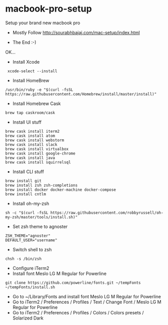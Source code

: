 # macbook-pro-setup
Setup your brand new macbook pro

* Mostly Follow http://sourabhbajaj.com/mac-setup/index.html

* The End :-)

OK...

* Install Xcode
```
 xcode-select --install
```
* Install HomeBrew
```
/usr/bin/ruby -e "$(curl -fsSL https://raw.githubusercontent.com/Homebrew/install/master/install)"
```
* Install Homebrew Cask
```
brew tap caskroom/cask
```
* Install UI stuff
```
brew cask install iterm2
brew cask install atom
brew cask install webstorm
brew cask install slack
brew cask install virtualbox
brew cask install google-chrome
brew cask install java
brew cask install squirrelsql
```
* Install CLI stuff
```
brew install git
brew install zsh zsh-completions
brew install docker docker-machine docker-compose
brew install cntlm
```
* Install oh-my-zsh
```
sh -c "$(curl -fsSL https://raw.githubusercontent.com/robbyrussell/oh-my-zsh/master/tools/install.sh)"
```
* Set zsh theme to agnoster
```
ZSH_THEME="agnoster"
DEFAULT_USER="username"
```
* Switch shell to zsh
```
chsh -s /bin/zsh
```
* Configure iTerm2
 * Install font Meslo LG M Regular for Powerline
  ```
  git clone https://github.com/powerline/fonts.git ~/tempFonts
  ~/tempFonts/install.sh
  ```
 * Go to ~/Library/Fonts and install font Meslo LG M Regular for Powerline
 * Go to iTerm2 / Preferences / Profiles / Text / Change Font / Meslo LG M Regular for Powerline
 * Go to iTerm2 / Preferences / Profiles / Colors / Colors presets / Solarized Dark
